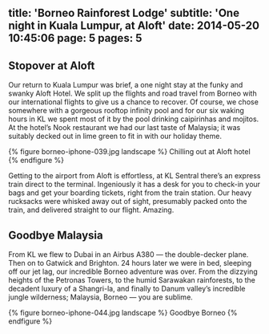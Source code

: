 title: 'Borneo Rainforest Lodge'
subtitle: 'One night in Kuala Lumpur, at Aloft'
date: 2014-05-20 10:45:06
page: 5
pages: 5
---

## Stopover at Aloft

Our return to Kuala Lumpur was brief, a one night stay at the funky and swanky Aloft Hotel. We split up the flights and road travel from Borneo with our international flights to give us a chance to recover. Of course, we chose somewhere with a gorgeous rooftop infinity pool and for our six waking hours in KL we spent most of it by the pool drinking caipirinhas and mojitos. At the hotel’s Nook restaurant we had our last taste of Malaysia; it was suitably decked out in lime green to fit in with our holiday theme.

{% figure borneo-iphone-039.jpg landscape %}
Chilling out at Aloft hotel
{% endfigure %}

Getting to the airport from Aloft is effortless, at KL Sentral there’s an express train direct to the terminal. Ingeniously it has a desk for you to check-in your bags and get your boarding tickets, right from the train station. Our heavy rucksacks were whisked away out of sight, presumably packed onto the train, and delivered straight to our flight. Amazing.

## Goodbye Malaysia

From KL we flew to Dubai in an Airbus A380 — the double-decker plane. Then on to Gatwick and Brighton. 24 hours later we were in bed, sleeping off our jet lag, our incredible Borneo adventure was over. From the dizzying heights of the Petronas Towers, to the humid Sarawakan rainforests, to the decadent luxury of a Shangri-la, and finally to Danum valley’s incredible jungle wilderness; Malaysia, Borneo — you are sublime.

{% figure borneo-iphone-044.jpg landscape %}
Goodbye Borneo
{% endfigure %}
